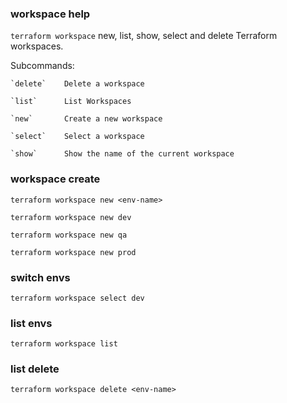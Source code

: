 ### workspace help
`terraform workspace`
  new, list, show, select and delete Terraform workspaces.

Subcommands:

    `delete`    Delete a workspace

    `list`      List Workspaces

    `new`       Create a new workspace

    `select`    Select a workspace

    `show`      Show the name of the current workspace

### workspace create
`terraform workspace new <env-name>`

`terraform workspace new dev`

`terraform workspace new qa`

`terraform workspace new prod`

### switch envs
`terraform workspace select dev`

### list envs
`terraform workspace list`

### list delete
`terraform workspace delete <env-name>`



